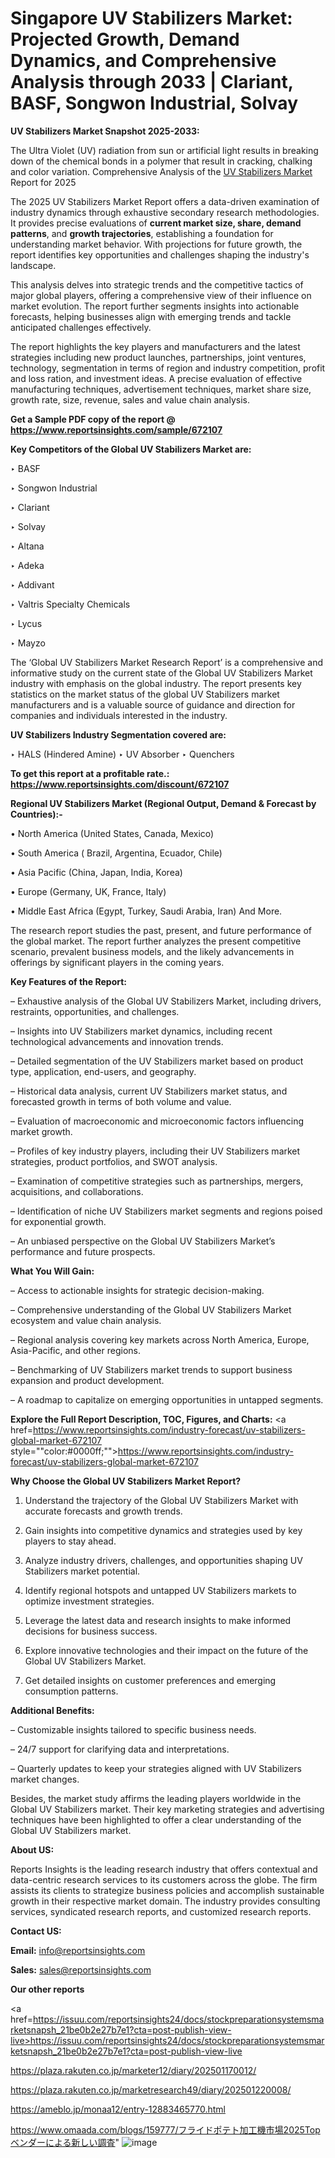 # Singapore UV Stabilizers Market: Projected Growth, Demand Dynamics, and Comprehensive Analysis through 2033 | Clariant, BASF, Songwon Industrial, Solvay

<strong>UV Stabilizers Market Snapshot 2025-2033:</strong>

The Ultra Violet (UV) radiation from sun or artificial light results in breaking down of the chemical bonds in a polymer that result in cracking, chalking and color variation. Comprehensive Analysis of the <a href=https://www.reportsinsights.com/sample/672107>UV Stabilizers Market</a> Report for 2025

The 2025 UV Stabilizers Market Report offers a data-driven examination of industry dynamics through exhaustive secondary research methodologies. It provides precise evaluations of <strong>current market size, share, demand patterns</strong>, and <strong>growth trajectories</strong>, establishing a foundation for understanding market behavior. With projections for future growth, the report identifies key opportunities and challenges shaping the industry's landscape.

This analysis delves into strategic trends and the competitive tactics of major global players, offering a comprehensive view of their influence on market evolution. The report further segments insights into actionable forecasts, helping businesses align with emerging trends and tackle anticipated challenges effectively.

The report highlights the key players and manufacturers and the latest strategies including new product launches, partnerships, joint ventures, technology, segmentation in terms of region and industry competition, profit and loss ration, and investment ideas. A precise evaluation of effective manufacturing techniques, advertisement techniques, market share size, growth rate, size, revenue, sales and value chain analysis.

<strong>Get a Sample PDF copy of the report @ <a href=https://www.reportsinsights.com/sample/672107 style=color:#0000ff;>https://www.reportsinsights.com/sample/672107</a></strong>

<strong>Key Competitors of the Global UV Stabilizers Market are:</strong>

‣ BASF

‣ Songwon Industrial

‣ Clariant

‣ Solvay

‣ Altana

‣ Adeka

‣ Addivant

‣ Valtris Specialty Chemicals

‣ Lycus

‣ Mayzo

The ‘Global UV Stabilizers Market Research Report’ is a comprehensive and informative study on the current state of the Global UV Stabilizers Market industry with emphasis on the global industry. The report presents key statistics on the market status of the global UV Stabilizers market manufacturers and is a valuable source of guidance and direction for companies and individuals interested in the industry.

<strong>UV Stabilizers Industry Segmentation covered are:</strong>

‣ HALS (Hindered Amine)
‣ UV Absorber
‣ Quenchers

<strong>To get this report at a profitable rate.: <a href=https://www.reportsinsights.com/discount/672107 style=color:#0000ff;>https://www.reportsinsights.com/discount/672107</a></strong>

<strong>Regional UV Stabilizers Market (Regional Output, Demand &amp; Forecast by Countries):-</strong>

• North America (United States, Canada, Mexico)

• South America ( Brazil, Argentina, Ecuador, Chile)

• Asia Pacific (China, Japan, India, Korea)

• Europe (Germany, UK, France, Italy)

• Middle East Africa (Egypt, Turkey, Saudi Arabia, Iran) And More.

The research report studies the past, present, and future performance of the global market. The report further analyzes the present competitive scenario, prevalent business models, and the likely advancements in offerings by significant players in the coming years.

<strong>Key Features of the Report:</strong>

– Exhaustive analysis of the Global UV Stabilizers Market, including drivers, restraints, opportunities, and challenges.

– Insights into UV Stabilizers market dynamics, including recent technological advancements and innovation trends.

– Detailed segmentation of the UV Stabilizers market based on product type, application, end-users, and geography.

– Historical data analysis, current UV Stabilizers market status, and forecasted growth in terms of both volume and value.

– Evaluation of macroeconomic and microeconomic factors influencing market growth.

– Profiles of key industry players, including their UV Stabilizers market strategies, product portfolios, and SWOT analysis.

– Examination of competitive strategies such as partnerships, mergers, acquisitions, and collaborations.

– Identification of niche UV Stabilizers market segments and regions poised for exponential growth.

– An unbiased perspective on the Global UV Stabilizers Market’s performance and future prospects.

<strong>What You Will Gain:</strong>

– Access to actionable insights for strategic decision-making.

– Comprehensive understanding of the Global UV Stabilizers Market ecosystem and value chain analysis.

– Regional analysis covering key markets across North America, Europe, Asia-Pacific, and other regions.

– Benchmarking of UV Stabilizers market trends to support business expansion and product development.

– A roadmap to capitalize on emerging opportunities in untapped segments.

<strong>Explore the Full Report Description, TOC, Figures, and Charts:</strong>
<a href=https://www.reportsinsights.com/industry-forecast/uv-stabilizers-global-market-672107 style=""color:#0000ff;"">https://www.reportsinsights.com/industry-forecast/uv-stabilizers-global-market-672107</a>

<strong>Why Choose the Global UV Stabilizers Market Report?</strong>

1. Understand the trajectory of the Global UV Stabilizers Market with accurate forecasts and growth trends.

2. Gain insights into competitive dynamics and strategies used by key players to stay ahead.

3. Analyze industry drivers, challenges, and opportunities shaping UV Stabilizers market potential.

4. Identify regional hotspots and untapped UV Stabilizers markets to optimize investment strategies.

5. Leverage the latest data and research insights to make informed decisions for business success.

6. Explore innovative technologies and their impact on the future of the Global UV Stabilizers Market.

7. Get detailed insights on customer preferences and emerging consumption patterns.

<strong>Additional Benefits:</strong>

– Customizable insights tailored to specific business needs.

– 24/7 support for clarifying data and interpretations.

– Quarterly updates to keep your strategies aligned with UV Stabilizers market changes.

Besides, the market study affirms the leading players worldwide in the Global UV Stabilizers market. Their key marketing strategies and advertising techniques have been highlighted to offer a clear understanding of the Global UV Stabilizers market.

<strong><strong>About US</strong>:</strong>

Reports Insights is the leading research industry that offers contextual and data-centric research services to its customers across the globe. The firm assists its clients to strategize business policies and accomplish sustainable growth in their respective market domain. The industry provides consulting services, syndicated research reports, and customized research reports.

<strong>Contact US:</strong>

<p class=><b>Email:</b> <a href=mailto:info@reportsinsights.com>info@reportsinsights.com</a></p>
<p class=><b>Sales:</b> <a href=mailto:sales@reportsinsights.com>sales@reportsinsights.com</a></p>

<strong>Our other reports</strong>

<a href=https://issuu.com/reportsinsights24/docs/stockpreparationsystemsmarketsnapsh_21be0b2e27b7e1?cta=post-publish-view-live>https://issuu.com/reportsinsights24/docs/stockpreparationsystemsmarketsnapsh_21be0b2e27b7e1?cta=post-publish-view-live</a>

<a href=https://plaza.rakuten.co.jp/marketer12/diary/202501170012/>https://plaza.rakuten.co.jp/marketer12/diary/202501170012/</a>

<a href=https://plaza.rakuten.co.jp/marketresearch49/diary/202501220008/>https://plaza.rakuten.co.jp/marketresearch49/diary/202501220008/</a>

<a href=https://ameblo.jp/monaa12/entry-12883465770.html>https://ameblo.jp/monaa12/entry-12883465770.html</a>

<a href=https://www.omaada.com/blogs/159777/フライドポテト加工機市場2025Topベンダーによる新しい調査>https://www.omaada.com/blogs/159777/フライドポテト加工機市場2025Topベンダーによる新しい調査</a>"
![image](https://github.com/user-attachments/assets/65b4dff0-c630-4b81-b117-d0d926832238)
